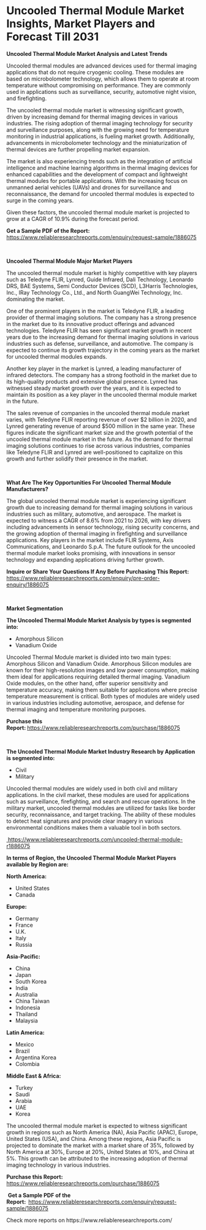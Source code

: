 <p><h1>Uncooled Thermal Module Market Insights, Market Players and Forecast Till 2031</h1></p><p><strong>Uncooled Thermal Module Market Analysis and Latest Trends</strong></p>
<p><p>Uncooled thermal modules are advanced devices used for thermal imaging applications that do not require cryogenic cooling. These modules are based on microbolometer technology, which allows them to operate at room temperature without compromising on performance. They are commonly used in applications such as surveillance, security, automotive night vision, and firefighting.</p><p>The uncooled thermal module market is witnessing significant growth, driven by increasing demand for thermal imaging devices in various industries. The rising adoption of thermal imaging technology for security and surveillance purposes, along with the growing need for temperature monitoring in industrial applications, is fueling market growth. Additionally, advancements in microbolometer technology and the miniaturization of thermal devices are further propelling market expansion.</p><p>The market is also experiencing trends such as the integration of artificial intelligence and machine learning algorithms in thermal imaging devices for enhanced capabilities and the development of compact and lightweight thermal modules for portable applications. With the increasing focus on unmanned aerial vehicles (UAVs) and drones for surveillance and reconnaissance, the demand for uncooled thermal modules is expected to surge in the coming years.</p><p>Given these factors, the uncooled thermal module market is projected to grow at a CAGR of 10.9% during the forecast period.</p></p>
<p><strong>Get a Sample PDF of the Report:&nbsp;</strong> <a href="https://www.reliableresearchreports.com/enquiry/request-sample/1886075">https://www.reliableresearchreports.com/enquiry/request-sample/1886075</a></p>
<p>&nbsp;</p>
<p><strong>Uncooled Thermal Module Major Market Players</strong></p>
<p><p>The uncooled thermal module market is highly competitive with key players such as Teledyne FLIR, Lynred, Guide Infrared, Dali Technology, Leonardo DRS, BAE Systems, Semi Conductor Devices (SCD), L3Harris Technologies, Inc., IRay Technology Co., Ltd., and North GuangWei Technology, Inc. dominating the market.</p><p>One of the prominent players in the market is Teledyne FLIR, a leading provider of thermal imaging solutions. The company has a strong presence in the market due to its innovative product offerings and advanced technologies. Teledyne FLIR has seen significant market growth in recent years due to the increasing demand for thermal imaging solutions in various industries such as defense, surveillance, and automotive. The company is expected to continue its growth trajectory in the coming years as the market for uncooled thermal modules expands.</p><p>Another key player in the market is Lynred, a leading manufacturer of infrared detectors. The company has a strong foothold in the market due to its high-quality products and extensive global presence. Lynred has witnessed steady market growth over the years, and it is expected to maintain its position as a key player in the uncooled thermal module market in the future.</p><p>The sales revenue of companies in the uncooled thermal module market varies, with Teledyne FLIR reporting revenue of over $2 billion in 2020, and Lynred generating revenue of around $500 million in the same year. These figures indicate the significant market size and the growth potential of the uncooled thermal module market in the future. As the demand for thermal imaging solutions continues to rise across various industries, companies like Teledyne FLIR and Lynred are well-positioned to capitalize on this growth and further solidify their presence in the market.</p></p>
<p>&nbsp;</p>
<p><strong>What Are The Key Opportunities For Uncooled Thermal Module Manufacturers?</strong></p>
<p><p>The global uncooled thermal module market is experiencing significant growth due to increasing demand for thermal imaging solutions in various industries such as military, automotive, and aerospace. The market is expected to witness a CAGR of 8.6% from 2021 to 2026, with key drivers including advancements in sensor technology, rising security concerns, and the growing adoption of thermal imaging in firefighting and surveillance applications. Key players in the market include FLIR Systems, Axis Communications, and Leonardo S.p.A. The future outlook for the uncooled thermal module market looks promising, with innovations in sensor technology and expanding applications driving further growth.</p></p>
<p><strong>Inquire or Share Your Questions If Any Before Purchasing This Report:</strong> <a href="https://www.reliableresearchreports.com/enquiry/pre-order-enquiry/1886075">https://www.reliableresearchreports.com/enquiry/pre-order-enquiry/1886075</a></p>
<p>&nbsp;</p>
<p><strong>Market Segmentation</strong></p>
<p><strong>The Uncooled Thermal Module Market Analysis by types is segmented into:</strong></p>
<p><ul><li>Amorphous Silicon</li><li>Vanadium Oxide</li></ul></p>
<p><p>Uncooled Thermal Module market is divided into two main types: Amorphous Silicon and Vanadium Oxide. Amorphous Silicon modules are known for their high-resolution images and low power consumption, making them ideal for applications requiring detailed thermal imaging. Vanadium Oxide modules, on the other hand, offer superior sensitivity and temperature accuracy, making them suitable for applications where precise temperature measurement is critical. Both types of modules are widely used in various industries including automotive, aerospace, and defense for thermal imaging and temperature monitoring purposes.</p></p>
<p><strong>Purchase this Report:&nbsp;</strong><a href="https://www.reliableresearchreports.com/purchase/1886075">https://www.reliableresearchreports.com/purchase/1886075</a></p>
<p>&nbsp;</p>
<p><strong>The Uncooled Thermal Module Market Industry Research by Application is segmented into:</strong></p>
<p><ul><li>Civil</li><li>Military</li></ul></p>
<p><p>Uncooled thermal modules are widely used in both civil and military applications. In the civil market, these modules are used for applications such as surveillance, firefighting, and search and rescue operations. In the military market, uncooled thermal modules are utilized for tasks like border security, reconnaissance, and target tracking. The ability of these modules to detect heat signatures and provide clear imagery in various environmental conditions makes them a valuable tool in both sectors.</p></p>
<p><a href="https://www.reliableresearchreports.com/uncooled-thermal-module-r1886075">&nbsp;https://www.reliableresearchreports.com/uncooled-thermal-module-r1886075</a></p>
<p><strong>In terms of Region, the Uncooled Thermal Module Market Players available by Region are:</strong></p>
<p>
    <p> <strong> North America: </strong>
        <ul>
            <li>United States</li>
            <li>Canada</li>
        </ul>
        </p> 
    <p> <strong> Europe: </strong>
        <ul>
            <li>Germany</li>
            <li>France</li>
            <li>U.K.</li>
            <li>Italy</li>
            <li>Russia</li>
        </ul>
        </p> 
    <p> <strong> Asia-Pacific: </strong>
        <ul>
            <li>China</li>
            <li>Japan</li>
            <li>South Korea</li>
            <li>India</li>
            <li>Australia</li>
            <li>China Taiwan</li>
            <li>Indonesia</li>
            <li>Thailand</li>
            <li>Malaysia</li>
        </ul>
        </p> 
    <p> <strong> Latin America: </strong>
        <ul>
            <li>Mexico</li>
            <li>Brazil</li>
            <li>Argentina Korea</li>
            <li>Colombia</li>
        </ul>
        </p> 
    <p> <strong> Middle East & Africa: </strong>
        <ul>
            <li>Turkey</li>
            <li>Saudi</li>
            <li>Arabia</li>
            <li>UAE</li>
            <li>Korea</li>
        </ul>
    </p>
    </p>
<p><p>The uncooled thermal module market is expected to witness significant growth in regions such as North America (NA), Asia Pacific (APAC), Europe, United States (USA), and China. Among these regions, Asia Pacific is projected to dominate the market with a market share of 35%, followed by North America at 30%, Europe at 20%, United States at 10%, and China at 5%. This growth can be attributed to the increasing adoption of thermal imaging technology in various industries.</p></p>
<p><strong>Purchase this Report: </strong><a href="https://www.reliableresearchreports.com/purchase/1886075">https://www.reliableresearchreports.com/purchase/1886075</a></p>
<p>&nbsp;<strong>Get a Sample PDF of the Report:&nbsp;&nbsp;</strong><a href="https://www.reliableresearchreports.com/enquiry/request-sample/1886075">https://www.reliableresearchreports.com/enquiry/request-sample/1886075</a></p>
<p><strong></strong></p>
<p>Check more reports on https://www.reliableresearchreports.com/</p>